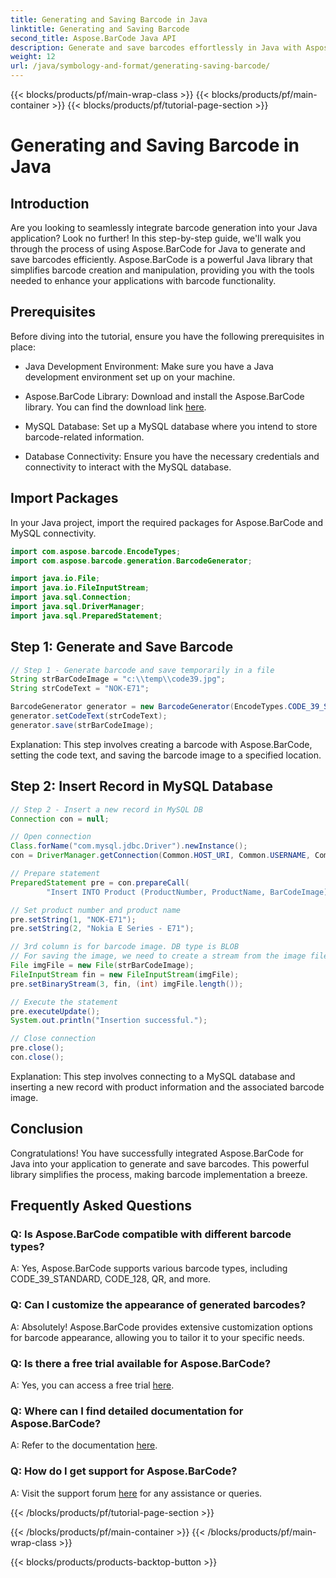 ```yaml
---
title: Generating and Saving Barcode in Java
linktitle: Generating and Saving Barcode
second_title: Aspose.BarCode Java API
description: Generate and save barcodes effortlessly in Java with Aspose.BarCode. Integrate seamlessly, customize appearance, and enjoy extensive barcode support.
weight: 12
url: /java/symbology-and-format/generating-saving-barcode/
---
```


{{< blocks/products/pf/main-wrap-class >}}
{{< blocks/products/pf/main-container >}}
{{< blocks/products/pf/tutorial-page-section >}}

# Generating and Saving Barcode in Java


## Introduction

Are you looking to seamlessly integrate barcode generation into your Java application? Look no further! In this step-by-step guide, we'll walk you through the process of using Aspose.BarCode for Java to generate and save barcodes efficiently. Aspose.BarCode is a powerful Java library that simplifies barcode creation and manipulation, providing you with the tools needed to enhance your applications with barcode functionality.

## Prerequisites

Before diving into the tutorial, ensure you have the following prerequisites in place:

- Java Development Environment: Make sure you have a Java development environment set up on your machine.

- Aspose.BarCode Library: Download and install the Aspose.BarCode library. You can find the download link [here](https://releases.aspose.com/barcode/java/).

- MySQL Database: Set up a MySQL database where you intend to store barcode-related information.

- Database Connectivity: Ensure you have the necessary credentials and connectivity to interact with the MySQL database.

## Import Packages

In your Java project, import the required packages for Aspose.BarCode and MySQL connectivity.

```java
import com.aspose.barcode.EncodeTypes;
import com.aspose.barcode.generation.BarcodeGenerator;

import java.io.File;
import java.io.FileInputStream;
import java.sql.Connection;
import java.sql.DriverManager;
import java.sql.PreparedStatement;
```

## Step 1: Generate and Save Barcode

```java
// Step 1 - Generate barcode and save temporarily in a file
String strBarCodeImage = "c:\\temp\\code39.jpg";
String strCodeText = "NOK-E71";

BarcodeGenerator generator = new BarcodeGenerator(EncodeTypes.CODE_39_STANDARD);
generator.setCodeText(strCodeText);
generator.save(strBarCodeImage);
```

Explanation: This step involves creating a barcode with Aspose.BarCode, setting the code text, and saving the barcode image to a specified location.

## Step 2: Insert Record in MySQL Database

```java
// Step 2 - Insert a new record in MySQL DB
Connection con = null;

// Open connection
Class.forName("com.mysql.jdbc.Driver").newInstance();
con = DriverManager.getConnection(Common.HOST_URI, Common.USERNAME, Common.PASSWORD);

// Prepare statement
PreparedStatement pre = con.prepareCall(
        "Insert INTO Product (ProductNumber, ProductName, BarCodeImage) " + "VALUES (?, ?, ?) ");

// Set product number and product name
pre.setString(1, "NOK-E71");
pre.setString(2, "Nokia E Series - E71");

// 3rd column is for barcode image. DB type is BLOB
// For saving the image, we need to create a stream from the image file
File imgFile = new File(strBarCodeImage);
FileInputStream fin = new FileInputStream(imgFile);
pre.setBinaryStream(3, fin, (int) imgFile.length());

// Execute the statement
pre.executeUpdate();
System.out.println("Insertion successful.");

// Close connection
pre.close();
con.close();
```

Explanation: This step involves connecting to a MySQL database and inserting a new record with product information and the associated barcode image.

## Conclusion

Congratulations! You have successfully integrated Aspose.BarCode for Java into your application to generate and save barcodes. This powerful library simplifies the process, making barcode implementation a breeze.

## Frequently Asked Questions

### Q: Is Aspose.BarCode compatible with different barcode types?
A: Yes, Aspose.BarCode supports various barcode types, including CODE_39_STANDARD, CODE_128, QR, and more.

### Q: Can I customize the appearance of generated barcodes?
A: Absolutely! Aspose.BarCode provides extensive customization options for barcode appearance, allowing you to tailor it to your specific needs.

### Q: Is there a free trial available for Aspose.BarCode?
A: Yes, you can access a free trial [here](https://releases.aspose.com/).

### Q: Where can I find detailed documentation for Aspose.BarCode?
A: Refer to the documentation [here](https://reference.aspose.com/barcode/java/).

### Q: How do I get support for Aspose.BarCode?
A: Visit the support forum [here](https://forum.aspose.com/c/barcode/13) for any assistance or queries.

{{< /blocks/products/pf/tutorial-page-section >}}

{{< /blocks/products/pf/main-container >}}
{{< /blocks/products/pf/main-wrap-class >}}

{{< blocks/products/products-backtop-button >}}
